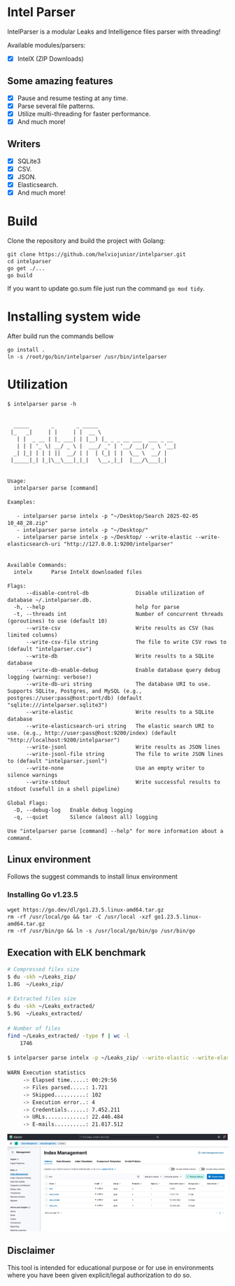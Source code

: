 # Intel Parser

IntelParser is a modular Leaks and Intelligence files parser with threading! 

Available modules/parsers:

* [x] IntelX (ZIP Downloads)

## Some amazing features

* [x] Pause and resume testing at any time.  
* [x] Parse several file patterns.  
* [x] Utilize multi-threading for faster performance.
* [x] And much more!  

## Writers

* [x] SQLite3  
* [x] CSV.  
* [x] JSON.
* [x] Elasticsearch.
* [x] And much more!  

# Build

Clone the repository and build the project with Golang:

```
git clone https://github.com/helviojunior/intelparser.git
cd intelparser
go get ./...
go build
```

If you want to update go.sum file just run the command `go mod tidy`.

# Installing system wide

After build run the commands bellow

```
go install .
ln -s /root/go/bin/intelparser /usr/bin/intelparser
```

# Utilization

```
$ intelparser parse -h


  _____       _       _ _____
 |_   _|     | |     | |  __ \
   | |  _ __ | |_ ___| | |__) |_ _ _ __ ___  ___ _ __
   | | | '_ \| __/ _ \ |  ___/ _' | '__/ __|/ _ \ '__|
  _| |_| | | | ||  __/ | |  | (_| | |  \__ \  __/ |
 |_____|_| |_|\__\___|_|_|   \__,_|_|  |___/\___|_|


Usage:
  intelparser parse [command]

Examples:

   - intelparser parse intelx -p "~/Desktop/Search 2025-02-05 10_48_28.zip"
   - intelparser parse intelx -p "~/Desktop/"
   - intelparser parse intelx -p ~/Desktop/ --write-elastic --write-elasticsearch-uri "http://127.0.0.1:9200/intelparser"


Available Commands:
  intelx      Parse IntelX downloaded files

Flags:
      --disable-control-db               Disable utilization of database ~/.intelparser.db.
  -h, --help                             help for parse
  -t, --threads int                      Number of concurrent threads (goroutines) to use (default 10)
      --write-csv                        Write results as CSV (has limited columns)
      --write-csv-file string            The file to write CSV rows to (default "intelparser.csv")
      --write-db                         Write results to a SQLite database
      --write-db-enable-debug            Enable database query debug logging (warning: verbose!)
      --write-db-uri string              The database URI to use. Supports SQLite, Postgres, and MySQL (e.g., postgres://user:pass@host:port/db) (default "sqlite:///intelparser.sqlite3")
      --write-elastic                    Write results to a SQLite database
      --write-elasticsearch-uri string   The elastic search URI to use. (e.g., http://user:pass@host:9200/index) (default "http://localhost:9200/intelparser")
      --write-jsonl                      Write results as JSON lines
      --write-jsonl-file string          The file to write JSON lines to (default "intelparser.jsonl")
      --write-none                       Use an empty writer to silence warnings
      --write-stdout                     Write successful results to stdout (usefull in a shell pipeline)

Global Flags:
  -D, --debug-log   Enable debug logging
  -q, --quiet       Silence (almost all) logging

Use "intelparser parse [command] --help" for more information about a command.

```

## Linux environment

Follows the suggest commands to install linux environment

### Installing Go v1.23.5

```
wget https://go.dev/dl/go1.23.5.linux-amd64.tar.gz
rm -rf /usr/local/go && tar -C /usr/local -xzf go1.23.5.linux-amd64.tar.gz
rm -rf /usr/bin/go && ln -s /usr/local/go/bin/go /usr/bin/go
```

## Execation with ELK benchmark

```bash
# Compressed files size
$ du -skh ~/Leaks_zip/
1.8G  ~/Leaks_zip/

# Extracted files size
$ du -skh ~/Leaks_extracted/
5.9G  ~/Leaks_extracted/

# Number of files
find ~/Leaks_extracted/ -type f | wc -l
    1746

$ intelparser parse intelx -p ~/Leaks_zip/ --write-elastic --write-elasticsearch-uri 'http://10.10.10.10:9200/test'

WARN Execution statistics
     -> Elapsed time.....: 00:29:56
     -> Files parsed.....: 1.721
     -> Skipped..........: 102
     -> Execution error..: 4
     -> Credentials......: 7.452.211
     -> URLs.............: 22.446.484
     -> E-mails..........: 21.817.512

```

![elk indices](images/elk.jpg "ELK Indices")

## Disclaimer

This tool is intended for educational purpose or for use in environments where you have been given explicit/legal authorization to do so.